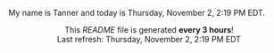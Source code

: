 My name is Tanner and today is Thursday, November 2, 2:19 PM EDT.

<p align="center">This <i>README</i> file is generated <b>every 3 hours</b>!</br>Last refresh: Thursday, November 2, 2:19 PM EDT<br /></p>
